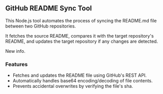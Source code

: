 ## GitHub README Sync Tool
This Node.js tool automates the process of syncing the README.md file between two GitHub repositories.

It fetches the source README, compares it with the target repository's README, and updates the target repository if any changes are detected.

New info.

### Features
- Fetches and updates the README file using GitHub's REST API.
- Automatically handles base64 encoding/decoding of file contents.
- Prevents accidental overwrites by verifying the file's sha.
